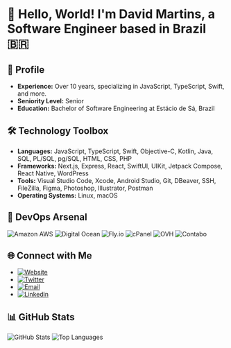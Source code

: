 # 👋 Hello, World! I'm David Martins, a Software Engineer based in Brazil 🇧🇷

## 💼 Profile

- **Experience:** Over 10 years, specializing in JavaScript, TypeScript, Swift, and more.
- **Seniority Level:** Senior
- **Education:** Bachelor of Software Engineering at Estácio de Sá, Brazil

## 🛠️ Technology Toolbox

- **Languages:** JavaScript, TypeScript, Swift, Objective-C, Kotlin, Java, SQL, PL/SQL, pg/SQL, HTML, CSS, PHP
- **Frameworks:** Next.js, Express, React, SwiftUI, UIKit, Jetpack Compose, React Native, WordPress
- **Tools:** Visual Studio Code, Xcode, Android Studio, Git, DBeaver, SSH, FileZilla, Figma, Photoshop, Illustrator, Postman
- **Operating Systems:** Linux, macOS

## 🚀 DevOps Arsenal

![Amazon AWS](https://img.shields.io/badge/Amazon-30923e?style=flat-square&logo=amazon-aws&logoColor=white)
![Digital Ocean](https://img.shields.io/badge/Digital%20Ocean-30923e?style=flat-square&logo=digitalocean&logoColor=white)
![Fly.io](https://img.shields.io/badge/Fly.io-30923e?style=flat-square&logo=flyio&logoColor=white)
![cPanel](https://img.shields.io/badge/cPanel-30923e?style=flat-square&logoColor=white)
![OVH](https://img.shields.io/badge/OVH-30923e?style=flat-square&logoColor=white)
![Contabo](https://img.shields.io/badge/Contabo-30923e?style=flat-square&logoColor=white)

## 🌐 Connect with Me

- [![Website](https://img.shields.io/badge/Website-0072b1?style=flat-square&logo=chrome&logoColor=white)](https://davidmartins.net/)
- [![Twitter](https://img.shields.io/badge/Twitter-1DA1F2?style=flat-square&logo=twitter&logoColor=white)](https://twitter.com/david0_0martins)
- [![Email](https://img.shields.io/badge/Email-0072b1?style=flat-square&logo=gmail&logoColor=white)](mailto:contato@davidmartins.net)
- [![Linkedin](https://img.shields.io/badge/Linkedin-0072b1?style=flat-square&logo=linkedin&logoColor=white)](https://www.linkedin.com/in/david-m-dos-anjos/)

## 📊 GitHub Stats

![GitHub Stats](https://github-readme-stats-sigma-five.vercel.app/api?username=DaveMcMartin&show_icons=true&theme=dracula&include_all_commits=true&count_private=true)
![Top Languages](https://github-readme-stats-sigma-five.vercel.app/api/top-langs/?username=DaveMcMartin&layout=compact&langs_count=16&theme=dracula)
